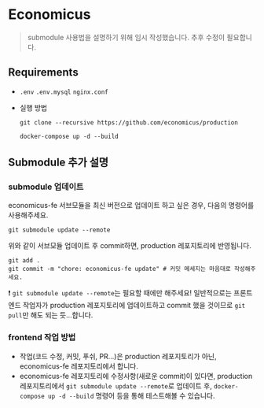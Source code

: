 # Economicus

> submodule 사용법을 설명하기 위해 임시 작성했습니다. 추후 수정이 필요합니다.

## Requirements

- `.env` `.env.mysql` `nginx.conf`
- 실행 방법

  ```shell
  git clone --recursive https://github.com/economicus/production

  docker-compose up -d --build
  ```

## Submodule 추가 설명

### submodule 업데이트

economicus-fe 서브모듈을 최신 버전으로 업데이트 하고 싶은 경우, 다음의 명령어를 사용해주세요.

```shell
git submodule update --remote
```

위와 같이 서브모듈 업데이트 후 commit하면, production 레포지토리에 반영됩니다.

```shell
git add .
git commit -m "chore: economicus-fe update" # 커밋 메세지는 마음대로 작성해주세요.
```

❗ `git submodule update --remote`는 필요할 때에만 해주세요! 일반적으로는 프론트엔드 작업자가 production 레포지토리에 업데이트하고 commit 했을 것이므로 `git pull`만 해도 되는 듯...합니다.

### frontend 작업 방법

- 작업(코드 수정, 커밋, 푸쉬, PR...)은 production 레포지토리가 아닌, economicus-fe 레포지토리에서 합니다.
- economicus-fe 레포지토리에 수정사항(새로운 commit)이 있다면, production 레포지토리에서 `git submodule update --remote`로 업데이트 후, `docker-compose up -d --build` 명령어 등을 통해 테스트해볼 수 있습니다.
